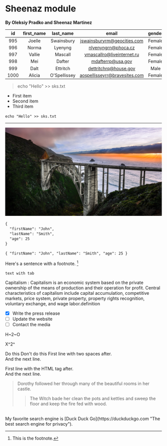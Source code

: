 # Sheenaz module

**By Oleksiy Pradko and Sheenaz Martinez**

id  | first_name |  last_name   |             email             | gender | state_location |  balance
:------:|:------------:|:--------------:|:-------------------------------:|:--------:|:---:|:--------:
  995 | Joelle| Swainsbury  | jswainsburyrm@geocities.com  | Female | Kentucky    | 166894.94
  996 | Norma | Lyenyng     | nlyenyngrn@phoca.cz          | Female | Florida     |  76495.60
  997 | Vallie| Mascall     | vmascallro@liveinternet.ru   | Female | Pennsylvania|  72456.81
  998 | Mei   | Dafter      | mdafterrp@usa.gov            | Female | Illinois    |  90223.05
  999 | Dalt  | Ettritch    | dettritchrq@house.gov        | Male   | Missouri    | 238216.54
 1000 | Alicia| O'Spellissey| aospellisseyrr@bravesites.com| Female | Florida     | 150331.60

> echo "Hello" >> sks.txt

- First item
- Second item
- Third item

`echo "Hello" >> sks.txt`

---


![Bridge](https://raw.githubusercontent.com/akonitx/shenamdl/main/California%20Bridge.jpg "some ")


```
{
  "firstName": "John",
  "lastName": "Smith",
  "age": 25
}
```
`
{
  "firstName": "John",
  "lastName": "Smith",
  "age": 25
}
`

Here's a sentence with a footnote. [^1]

    text with tab

Capitalism
: Capitalism is an economic system based on the private ownership of the means of production and their operation for profit. Central characteristics of capitalism include capital accumulation, competitive markets, price system, private property, property rights recognition, voluntary exchange, and wage labor.definition

- [x] Write the press release
- [ ] Update the website
- [ ] Contact the media

H~2~O

X^2^


Do this Don't do this
First line with two spaces after.  
And the next line.

First line with the HTML tag after.<br>
And the next line.


[^1]: This is the footnote.


>Dorothy followed her through many of the beautiful rooms in her castle.
>> The Witch bade her clean the pots and kettles and sweep the floor and keep the fire fed with wood.

<br>
My favorite search engine is [Duck Duck Go](https://duckduckgo.com "The best search engine for privacy").